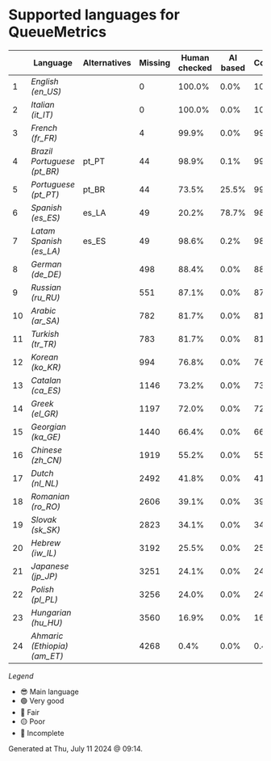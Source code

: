 # Supported languages for QueueMetrics

|  | Language | Alternatives | Missing | Human checked | AI based | Completion |   |
|--|----------|--------------|---------|---------------|----------|------------|---|
| 1 | *English (en_US)* |  | 0 | 100.0% | 0.0% | 100.0% | 😎 |
| 2 | *Italian (it_IT)* |  | 0 | 100.0% | 0.0% | 100.0% | 🟢 |
| 3 | *French (fr_FR)* |  | 4 | 99.9% | 0.0% | 99.9% | 🟢 |
| 4 | *Brazil Portuguese (pt_BR)* | pt_PT | 44 | 98.9% | 0.1% | 99.0% | 🟢 |
| 5 | *Portuguese (pt_PT)* | pt_BR | 44 | 73.5% | 25.5% | 99.0% | 🟢 |
| 6 | *Spanish (es_ES)* | es_LA | 49 | 20.2% | 78.7% | 98.9% | 🟢 |
| 7 | *Latam Spanish (es_LA)* | es_ES | 49 | 98.6% | 0.2% | 98.9% | 🟢 |
| 8 | *German (de_DE)* |  | 498 | 88.4% | 0.0% | 88.4% | 🔵 |
| 9 | *Russian (ru_RU)* |  | 551 | 87.1% | 0.0% | 87.1% | 🔵 |
| 10 | *Arabic (ar_SA)* |  | 782 | 81.7% | 0.0% | 81.7% | 🟡 |
| 11 | *Turkish (tr_TR)* |  | 783 | 81.7% | 0.0% | 81.7% | 🟡 |
| 12 | *Korean (ko_KR)* |  | 994 | 76.8% | 0.0% | 76.8% | 🟡 |
| 13 | *Catalan (ca_ES)* |  | 1146 | 73.2% | 0.0% | 73.2% | 🟡 |
| 14 | *Greek (el_GR)* |  | 1197 | 72.0% | 0.0% | 72.1% | 🟡 |
| 15 | *Georgian (ka_GE)* |  | 1440 | 66.4% | 0.0% | 66.4% | 🔴 |
| 16 | *Chinese (zh_CN)* |  | 1919 | 55.2% | 0.0% | 55.2% | 🔴 |
| 17 | *Dutch (nl_NL)* |  | 2492 | 41.8% | 0.0% | 41.8% | 🔴 |
| 18 | *Romanian (ro_RO)* |  | 2606 | 39.1% | 0.0% | 39.2% | 🔴 |
| 19 | *Slovak (sk_SK)* |  | 2823 | 34.1% | 0.0% | 34.1% | 🔴 |
| 20 | *Hebrew (iw_IL)* |  | 3192 | 25.5% | 0.0% | 25.5% | 🔴 |
| 21 | *Japanese (jp_JP)* |  | 3251 | 24.1% | 0.0% | 24.1% | 🔴 |
| 22 | *Polish (pl_PL)* |  | 3256 | 24.0% | 0.0% | 24.0% | 🔴 |
| 23 | *Hungarian (hu_HU)* |  | 3560 | 16.9% | 0.0% | 16.9% | 🔴 |
| 24 | *Ahmaric (Ethiopia) (am_ET)* |  | 4268 | 0.4% | 0.0% | 0.4% | 🔴 |


*Legend*

- 😎 Main language
- 🟢 Very good
- 🔵 Fair
- 🟡 Poor
- 🔴 Incomplete


Generated at Thu, July 11 2024 @ 09:14.


